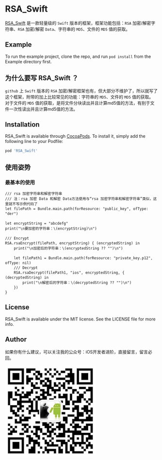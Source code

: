 # RSA_Swift

[RSA_Swift](https://github.com/821385843/RSA_Swift) 是一款轻量级的 `Swift` 版本的框架，框架功能包括：`RSA` 加密/解密字符串、`RSA` 加密/解密 `Data`、字符串的 `MD5`、文件的 `MD5` 值的获取。

## Example

To run the example project, clone the repo, and run `pod install` from the Example directory first.

## 为什么要写 RSA_Swift ？
`github` 上 `Swift` 版本的 `RSA` 加密/解密框架也有，但大部分不维护了，所以就写了这个框架，附带的加上比较常见的功能：字符串的 `MD5`、文件的 `MD5` 值的获取。
对于文件的 `MD5` 值的获取，是将文件分块读出并且计算md5值的方法，有别于文件一次性读出并且计算md5值的方法。

## Installation

RSA_Swift is available through [CocoaPods](https://cocoapods.org). To install
it, simply add the following line to your Podfile:

```ruby
pod 'RSA_Swift'
```

## 使用姿势

### 最基本的使用

```
/// rsa 加密字符串和解密字符串
/// 注：rsa 加密 Data 和解密 Data方法使用与“rsa 加密字符串和解密字符串”类似，这里就不写示例代码了
let filePath = Bundle.main.path(forResource: "public_key", ofType: "der")
        
let encryptString = "abcdefg"
print("\n要加密的字符串：\(encryptString)\n")
        
/// Encrypt
RSA.rsaEncrypt(filePath, encryptString) { (encryptedString) in
    print("\n加密后的字符串：\(encryptedString ?? "")\n")
            
    let filePath1 = Bundle.main.path(forResource: "private_key.p12", ofType: nil)
    /// Decrypt
    RSA.rsaDecrypt(filePath1, "ios", encryptedString, { (decryptedString) in
        print("\n解密后的字符串：\(decryptedString ?? "")\n")
    })
}
```

## License

RSA_Swift is available under the MIT license. See the LICENSE file for more info.

## Author
如果你有什么建议，可以关注我的公众号：iOS开发者进阶，直接留言，留言必回。

![输入图片说明](https://github.com/821385843/MGJRouter_Swift/blob/master/QR.png "在这里输入图片标题")

